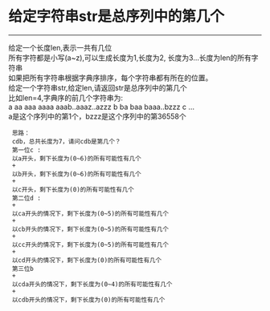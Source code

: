 # 给定字符串str是总序列中的第几个


---

给定一个长度len,表示一共有几位  
所有字符都是小写(a~z),可以生成长度为1,长度为2, 长度为3...长度为len的所有字符串  
如果把所有字符串根据字典序排序，每个字符串都有所在的位置。  
给定一个字符串str,给定len,请返回str是总序列中的第几个  
比如len=4,字典序的前几个字符串为:  
a aa aaa aaaa aaab..aaaz..azzz b ba baa baaa..bzzz c ...  
a是这个序列中的第1个，bzzz是这个序列中的第36558个  


```
 思路：
 cdb，总共长度为7，请问cdb是第几个？
 第一位c :
 以a开头，剩下长度为(0~6)的所有可能性有几个
 +
 以b开头，剩下长度为(0~6)的所有可能性有几个
 +
 以c开头，剩下长度为(0)的所有可能性有几个
 第二位d :
 +
 以ca开头的情况下，剩下长度为(0~5)的所有可能性有几个
 +
 以cb开头的情况下，剩下长度为(0~5)的所有可能性有几个
 +
 以cc开头的情况下，剩下长度为(0~5)的所有可能性有几个
 +
 以cd开头的情况下，剩下长度为(0)的所有可能性有几个
 第三位b
 +
 以cda开头的情况下，剩下长度为(0~4)的所有可能性有几个
 +
 以cdb开头的情况下，剩下长度为(0)的所有可能性有几个
```